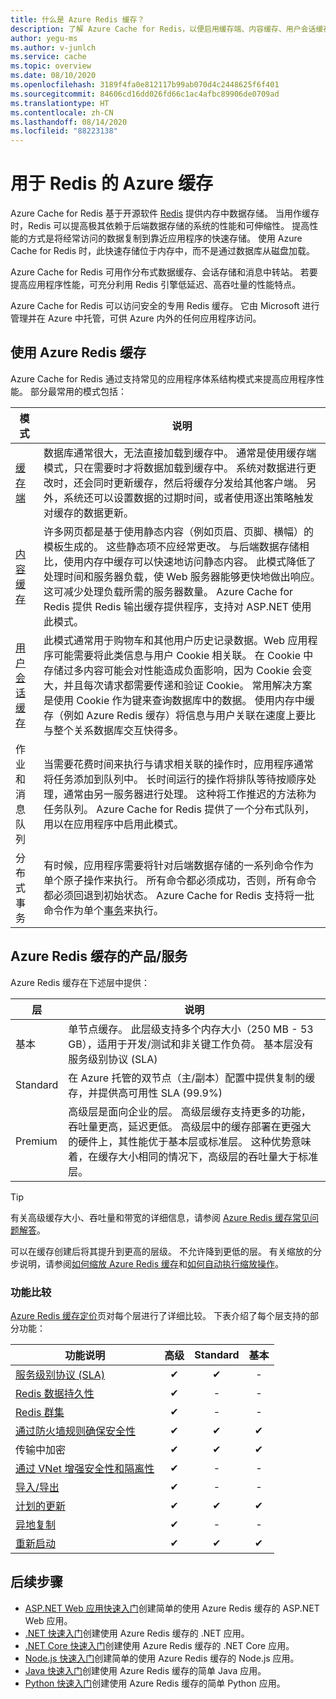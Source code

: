 ```yaml
---
title: 什么是 Azure Redis 缓存？
description: 了解 Azure Cache for Redis，以便启用缓存端、内容缓存、用户会话缓存、作业和消息队列以及分布式事务。
author: yegu-ms
ms.author: v-junlch
ms.service: cache
ms.topic: overview
ms.date: 08/10/2020
ms.openlocfilehash: 3189f4fa0e812117b99ab070d4c2448625f6f401
ms.sourcegitcommit: 84606cd16dd026fd66c1ac4afbc89906de0709ad
ms.translationtype: HT
ms.contentlocale: zh-CN
ms.lasthandoff: 08/14/2020
ms.locfileid: "88223138"
---
```

# <a name="azure-cache-for-redis"></a>用于 Redis 的 Azure 缓存

Azure Cache for Redis 基于开源软件 [Redis](https://redis.io/) 提供内存中数据存储。 当用作缓存时，Redis 可以提高极其依赖于后端数据存储的系统的性能和可伸缩性。 提高性能的方式是将经常访问的数据复制到靠近应用程序的快速存储。 使用 Azure Cache for Redis 时，此快速存储位于内存中，而不是通过数据库从磁盘加载。

Azure Cache for Redis 可用作分布式数据缓存、会话存储和消息中转站。 若要提高应用程序性能，可充分利用 Redis 引擎低延迟、高吞吐量的性能特点。

Azure Cache for Redis 可以访问安全的专用 Redis 缓存。 它由 Microsoft 进行管理并在 Azure 中托管，可供 Azure 内外的任何应用程序访问。

## <a name="using-azure-cache-for-redis"></a>使用 Azure Redis 缓存

Azure Cache for Redis 通过支持常见的应用程序体系结构模式来提高应用程序性能。 部分最常用的模式包括：

| 模式      | 说明                                        |
| ------------ | -------------------------------------------------- |
| [缓存端](cache-web-app-cache-aside-leaderboard.md) | 数据库通常很大，无法直接加载到缓存中。 通常是使用缓存端模式，只在需要时才将数据加载到缓存中。 系统对数据进行更改时，还会同时更新缓存，然后将缓存分发给其他客户端。 另外，系统还可以设置数据的过期时间，或者使用逐出策略触发对缓存的数据更新。|
| [内容缓存](cache-aspnet-output-cache-provider.md) | 许多网页都是基于使用静态内容（例如页眉、页脚、横幅）的模板生成的。 这些静态项不应经常更改。 与后端数据存储相比，使用内存中缓存可以快速地访问静态内容。 此模式降低了处理时间和服务器负载，使 Web 服务器能够更快地做出响应。 这可减少处理负载所需的服务器数量。 Azure Cache for Redis 提供 Redis 输出缓存提供程序，支持对 ASP.NET 使用此模式。|
| [用户会话缓存](cache-aspnet-session-state-provider.md) | 此模式通常用于购物车和其他用户历史记录数据。Web 应用程序可能需要将此类信息与用户 Cookie 相关联。 在 Cookie 中存储过多内容可能会对性能造成负面影响，因为 Cookie 会变大，并且每次请求都需要传递和验证 Cookie。 常用解决方案是使用 Cookie 作为键来查询数据库中的数据。 使用内存中缓存（例如 Azure Redis 缓存）将信息与用户关联在速度上要比与整个关系数据库交互快得多。 |
| 作业和消息队列 | 当需要花费时间来执行与请求相关联的操作时，应用程序通常将任务添加到队列中。 长时间运行的操作将排队等待按顺序处理，通常由另一服务器进行处理。  这种将工作推迟的方法称为任务队列。 Azure Cache for Redis 提供了一个分布式队列，用以在应用程序中启用此模式。|
| 分布式事务 | 有时候，应用程序需要将针对后端数据存储的一系列命令作为单个原子操作来执行。 所有命令都必须成功，否则，所有命令都必须回退到初始状态。 Azure Cache for Redis 支持将一批命令作为单个[事务](https://redis.io/topics/transactions)来执行。 |

## <a name="azure-cache-for-redis-offerings"></a>Azure Redis 缓存的产品/服务

Azure Redis 缓存在下述层中提供：

| 层 | 说明 |
|---|---|
基本 | 单节点缓存。 此层级支持多个内存大小（250 MB - 53 GB），适用于开发/测试和非关键工作负荷。 基本层没有服务级别协议 (SLA) |
| Standard | 在 Azure 托管的双节点（主/副本）配置中提供复制的缓存，并提供高可用性 SLA (99.9%) |
| Premium | 高级层是面向企业的层。 高级层缓存支持更多的功能，吞吐量更高，延迟更低。 高级层中的缓存部署在更强大的硬件上，其性能优于基本层或标准层。 这种优势意味着，在缓存大小相同的情况下，高级层的吞吐量大于标准层。 |

> [!TIP]
> 有关高级缓存大小、吞吐量和带宽的详细信息，请参阅 [Azure Redis 缓存常见问题解答](cache-faq.md#what-azure-cache-for-redis-offering-and-size-should-i-use)。
>

可以在缓存创建后将其提升到更高的层级。 不允许降到更低的层。 有关缩放的分步说明，请参阅[如何缩放 Azure Redis 缓存](cache-how-to-scale.md)和[如何自动执行缩放操作](cache-how-to-scale.md#how-to-automate-a-scaling-operation)。

### <a name="feature-comparison"></a>功能比较

[Azure Redis 缓存定价](https://www.azure.cn/pricing/details/redis-cache/)页对每个层进行了详细比较。 下表介绍了每个层支持的部分功能：

| 功能说明 | 高级 | Standard | 基本 |
| ------------------- | :-----: | :------: | :---: |
| [服务级别协议 (SLA)](https://www.azure.cn/support/sla/redis-cache/) |✔|✔|-|
| [Redis 数据持久性](cache-how-to-premium-persistence.md) |✔|-|-|
| [Redis 群集](cache-how-to-premium-clustering.md) |✔|-|-|
| [通过防火墙规则确保安全性](cache-configure.md#firewall) |✔|✔|✔|
| 传输中加密 |✔|✔|✔|
| [通过 VNet 增强安全性和隔离性](cache-how-to-premium-vnet.md) |✔|-|-|
| [导入/导出](cache-how-to-import-export-data.md) |✔|-|-|
| [计划的更新](cache-administration.md#schedule-updates) |✔|✔|✔|
| [异地复制](cache-how-to-geo-replication.md) |✔|-|-|
| [重新启动](cache-administration.md#reboot) |✔|✔|✔|

## <a name="next-steps"></a>后续步骤

* [ASP.NET Web 应用快速入门](cache-web-app-howto.md)创建简单的使用 Azure Redis 缓存的 ASP.NET Web 应用。
* [.NET 快速入门](cache-dotnet-how-to-use-azure-redis-cache.md)创建使用 Azure Redis 缓存的 .NET 应用。
* [.NET Core 快速入门](cache-dotnet-core-quickstart.md)创建使用 Azure Redis 缓存的 .NET Core 应用。
* [Node.js 快速入门](cache-nodejs-get-started.md)创建简单的使用 Azure Redis 缓存的 Node.js 应用。
* [Java 快速入门](cache-java-get-started.md)创建使用 Azure Redis 缓存的简单 Java 应用。
* [Python 快速入门](cache-python-get-started.md)创建使用 Azure Redis 缓存的简单 Python 应用。


